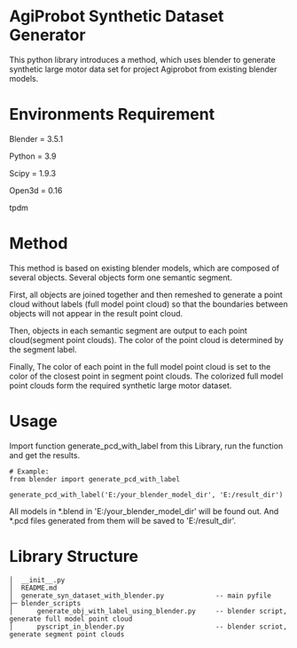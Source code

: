 # AgiProbot Synthetic Dataset Generator

This python library introduces a method, which uses blender to generate synthetic large motor data set for project
Agiprobot from existing blender models.

# Environments Requirement

Blender = 3.5.1

Python = 3.9

Scipy = 1.9.3

Open3d = 0.16

tpdm

# Method

This method is based on existing blender models, which are composed of several objects. Several objects form one
semantic segment.

First, all objects are joined together and then remeshed to generate a point cloud without labels (full model point
cloud)
so that the boundaries between objects will not appear in the result point cloud.

Then, objects in each semantic segment are output to each point cloud(segment point clouds). The color of the point
cloud is determined by the segment label.

Finally, The color of each point in the full model point cloud is set to the color of the closest point in segment point
clouds. The colorized full model point clouds form the required synthetic large motor dataset.

# Usage

Import function generate_pcd_with_label from this Library, run the function and get the results.

```
# Example:
from blender import generate_pcd_with_label

generate_pcd_with_label('E:/your_blender_model_dir', 'E:/result_dir')

```

All models in *.blend in 'E:/your_blender_model_dir' will be found out. And *.pcd files generated from them will be
saved to 'E:/result_dir'.

# Library Structure

```
│  __init__.py
│  README.md
│  generate_syn_dataset_with_blender.py             -- main pyfile
├─ blender_scripts
│      generate_obj_with_label_using_blender.py     -- blender script, generate full model point cloud
│      pyscript_in_blender.py                       -- blender scriot, generate segment point clouds
```
